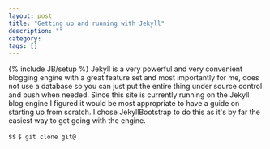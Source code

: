 ```yaml
---
layout: post
title: "Getting up and running with Jekyll"
description: ""
category: 
tags: []
---
```

{% include JB/setup %}
Jekyll is a very powerful and very convenient blogging engine with a great feature set and most importantly for me, does not use a database so you can just put the entire thing under source control and push when needed.
Since this site is currently running on the Jekyll blog engine I figured it would be most appropriate to have a guide on starting up from scratch. I chose JekyllBootstrap to do this as it's by far the easiest way to get going with the engine. 

ss
<code>$ git clone git@ </code>